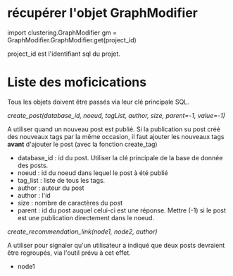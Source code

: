 # récupérer l'objet GraphModifier

import clustering.GraphModifier
gm = GraphModifier.GraphModifier.get(project_id)

project_id est l'identifiant sql du projet.

# Liste des moficications

Tous les objets doivent être passés via leur clé principale SQL.

*create_post(database_id, noeud, tagList, author, size, parent=-1, value=-1)*

A utiliser quand un nouveau post est publié. Si la publication su post créé des nouveaux tags par la même occasion, il faut ajouter les nouveaux tags **avant** d'ajouter le post (avec la fonction create_tag)

* database_id : id du post. Utiliser la clé principale de la base de donnée des posts.
* noeud : id du noeud dans lequel le post à été publié
* tag_list : liste de tous les tags.
* author : auteur du post
* author : l'id 
* size : nombre de caractères du post
* parent : id du post auquel celui-ci est une réponse. Mettre (-1) si le post est une publication directement dans le noeud.

*create_recommendation_link(node1, node2, author)*

A utiliser pour signaler qu'un utilisateur a indiqué que deux posts devraient être regroupés, via l'outil prévu à cet effet.

* node1 
